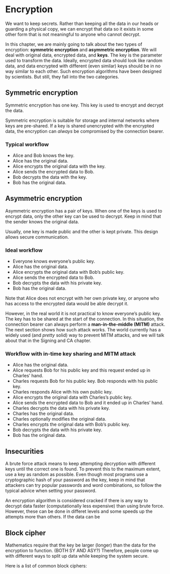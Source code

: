 # Encryption

We want to keep secrets. Rather than keeping all the data in our heads or guarding a physical copy, we can encrypt that data so it exists in some other form that is not meaningful to anyone who cannot decrypt.

In this chapter, we are mainly going to talk about the two types of encryption: **symmetric encryption** and **asymmetric encryption**. We will deal with original data, encrypted data, and **keys**. The key is the parameter used to transform the data. Ideally, encrypted data should look like random data, and data encrypted with different (even similar) keys should be in no way similar to each other. Such encryption algorithms have been designed by scientists. But still, they fall into the two categories.

## Symmetric encryption

Symmetric encryption has one key. This key is used to encrypt and decrypt the data.

Symmetric encryption is suitable for storage and internal networks where keys are pre-shared. If a key is shared unencrypted with the encrypted data, the encryption can *always* be compromised by the connection bearer.

### Typical workflow

- Alice and Bob knows the key.
- Alice has the original data.
- Alice encrypts the original data with the key.
- Alice sends the encrypted data to Bob.
- Bob decrypts the data with the key.
- Bob has the original data.

## Asymmetric encryption

Asymmetric encryption has a pair of keys. When one of the keys is used to encrypt data, only the other key can be used to decrypt. Keep in mind that the sender knows the original data.

Usually, one key is made public and the other is kept private. This design allows secure communication.

### Ideal workflow

- Everyone knows everyone’s public key.
- Alice has the original data.
- Alice encrypts the original data with Bob’s public key.
- Alice sends the encrypted data to Bob.
- Bob decrypts the data with his private key.
- Bob has the original data.

Note that Alice does not encrypt with her own private key, or anyone who has access to the encrypted data would be able decrypt it.

However, in the real world it is not practical to know everyone’s public key. The key has to be shared at the start of the connection. In this situation, the connection bearer can always perform a **man-in-the-middle (MITM)** attack. The next section shows how such attack works. The world currently has a widely used (and *pretty* solid) way to prevent MITM attacks, and we will talk about that in the Signing and CA chapter.

### Workflow with in-time key sharing and MITM attack

- Alice has the original data.
- Alice requests Bob for his public key and this request ended up in Charles’ hand.
- Charles requests Bob for his public key. Bob responds with his public key.
- Charles responds Alice with his own public key.
- Alice encrypts the original data with Charles’s public key.
- Alice sends the encrypted data to Bob and it ended up in Charles’ hand.
- Charles decrypts the data with his private key.
- Charles has the original data.
- Charles optionally modifies the original data.
- Charles encrypts the original data with Bob’s public key.
- Bob decrypts the data with his private key.
- Bob has the original data.

## Insecurities

A brute force attack means to keep attempting decryption with different keys until the correct one is found. To prevent this to the maximum extent, use a key as random as possible. Even though most programs use a cryptographic hash of your password as the key, keep in mind that attackers can try popular passwords and word combinations, so follow the typical advice when setting your password.

An encryption algorithm is considered cracked if there is any way to decrypt data faster (computationally less expensive) than using brute force. However, these can be done in differet levels and some speeds up the attempts more than others. If the data can be

## Block cipher

Mathematics require that the key be larger (longer) than the data for the encryption to function. (BOTH SY AND ASY?) Therefore, people come up with different ways to split up data while keeping the system secure.

Here is a list of common block ciphers:

